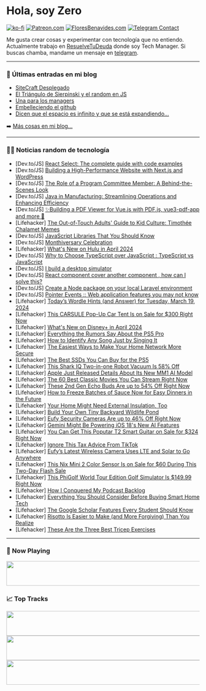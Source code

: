 # Hola, soy Zero

[![ko-fi](https://ko-fi.com/img/githubbutton_sm.svg)](https://ko-fi.com/J3J4N0LUK)
[![Patreon.com](https://img.shields.io/endpoint.svg?url=https%3A%2F%2Fshieldsio-patreon.vercel.app%2Fapi%3Fusername%3Dzerodragon%26type%3Dpatrons&style=for-the-badge)](https://patreon.com/zerodragon)
[![FloresBenavides.com](https://img.shields.io/website?down_message=oops&label=MiBlog&style=for-the-badge&up_message=online&url=https%3A%2F%2Ffloresbenavides.com)](https://floresbenavides.com)
[![Telegram Contact](https://img.shields.io/badge/escr%C3%ADbeme-ZeroDragon-%2326A5E4?style=for-the-badge&logo=telegram)](https://t.me/zerodragon)

Me gusta crear cosas y experimentar con tecnología que no entiendo.
Actualmente trabajo en [ResuelveTuDeuda](http://github.com/resuelve) donde soy Tech Manager.
Si buscas chamba, mandame un mensaje en [telegram](https://t.me/zerodragon).

---

### 📕 Últimas entradas en mi blog
<!-- BLOG-POST-LIST:START -->
- [SiteCraft Desplegado](https://floresbenavides.com/sitecraft-desplegado/)
- [El Triángulo de Sierpinski y el random en JS](https://floresbenavides.com/el-triangulo-de-sierpinski-y-el-random-en-js/)
- [Una para los managers](https://floresbenavides.com/una-para-los-managers/)
- [Embelleciendo el github](https://floresbenavides.com/embelleciendo-el-github/)
- [Dicen que el espacio es infinito y que se está expandiendo…](https://floresbenavides.com/dicen-que-el-espacio-es-infinito-y-que-se-esta-expandiendo/)
<!-- BLOG-POST-LIST:END -->

➡️ [Más cosas en mi blog...](https://floresbenavides.com)

---

### 👨‍💻 Noticias random de tecnología
<!-- TECH-POSTS:START -->
- [Dev.to/JS] [React Select: The complete guide with code examples](https://dev.to/alakkadshaw/react-select-the-complete-guide-with-code-examples-1d1h)
- [Dev.to/JS] [Building a High-Performance Website with Next.js and WordPress](https://dev.to/hakukonevelhot/building-a-high-performance-website-with-nextjs-and-wordpress-5pn)
- [Dev.to/JS] [The Role of a Program Committee Member: A Behind-the-Scenes Look](https://dev.to/jquinten/the-role-of-a-program-committee-member-a-behind-the-scenes-look-2kb9)
- [Dev.to/JS] [Java in Manufacturing: Streamlining Operations and Enhancing Efficiency](https://dev.to/vikrant_bhalodia/java-in-manufacturing-streamlining-operations-and-enhancing-efficiency-1p9i)
- [Dev.to/JS] [✨Building a PDF Viewer for Vue.js with PDF.js, vue3-pdf-app and more 🚀](https://dev.to/fangtanbamrung/building-a-pdf-viewer-for-vuejs-with-pdfjs-vue3-pdf-app-and-more-21ii)
- [Lifehacker] [The Out-of-Touch Adults&#39; Guide to Kid Culture: Timothée Chalamet Memes](https://lifehacker.com/entertainment/the-out-of-touch-adults-guide-to-kid-culture-timothee-chalamet-memes)
- [Dev.to/JS] [JavaScript Libraries That You Should Know](https://dev.to/brojenuel/javascript-libraries-that-you-should-know-4lol)
- [Dev.to/JS] [Monthiversary Celebration](https://dev.to/s_hadowheart/monthiversary-celebration-hli)
- [Lifehacker] [What&#39;s New on Hulu in April 2024](https://lifehacker.com/entertainment/whats-new-on-hulu-in-april-2024)
- [Dev.to/JS] [Why to Choose TypeScript over JavaScript : TypeScript vs JavaScript](https://dev.to/walliahmad/why-to-choose-typescript-over-javascript-typescript-vs-javascript-39bi)
- [Dev.to/JS] [I build a desktop simulator](https://dev.to/lier/i-build-a-desktop-simulator-4n89)
- [Dev.to/JS] [React component cover another component , how can I solve this?](https://dev.to/aaron1120_/react-component-cover-another-component-how-can-i-solve-this-co7)
- [Dev.to/JS] [Create a Node package on your local Laravel environment](https://dev.to/capsulescodes/create-a-node-package-on-your-local-laravel-environment-1i43)
- [Dev.to/JS] [Pointer Events :: Web application features you may not know](https://dev.to/thefranconiancoder/web-application-features-you-may-not-know-pointer-events-30o3)
- [Lifehacker] [Today’s Wordle Hints &lpar;and Answer&rpar; for Tuesday, March 19, 2024](https://lifehacker.com/entertainment/wordle-hint-answer-today)
- [Lifehacker] [This CARSULE Pop-Up Car Tent Is on Sale for $300 Right Now](https://lifehacker.com/carsule-popup-car-tent-sale)
- [Lifehacker] [What&#39;s New on Disney+ in April 2024](https://lifehacker.com/entertainment/whats-new-on-disney-in-april-2024)
- [Lifehacker] [Everything the Rumors Say About the PS5 Pro](https://lifehacker.com/tech/everything-we-know-about-the-ps5-pro-so-far)
- [Lifehacker] [How to Identify Any Song Just by Singing It](https://lifehacker.com/how-to-identify-any-song-just-by-singing-it-1849039953)
- [Lifehacker] [The Easiest Ways to Make Your Home Network More Secure](https://lifehacker.com/home/how-to-make-your-home-security-system-and-wireless-network-safe)
- [Lifehacker] [The Best SSDs You Can Buy for the PS5](https://lifehacker.com/tech/best-ssd-for-ps5)
- [Lifehacker] [This Shark IQ Two-in-one Robot Vacuum Is 58% Off](https://lifehacker.com/home/shark-iq-2-in-1-robot-vacuum-sale)
- [Lifehacker] [Apple Just Released Details About Its New MM1 AI Model](https://lifehacker.com/tech/apple-released-details-about-its-new-mm1-ai-model)
- [Lifehacker] [The 60 Best Classic Movies You Can Stream Right Now](https://lifehacker.com/best-classic-movies-on-streaming)
- [Lifehacker] [These 2nd Gen Echo Buds Are up to 54% Off Right Now](https://lifehacker.com/tech/2nd-gen-echo-buds-sale)
- [Lifehacker] [How to Freeze Batches of Sauce Now for Easy Dinners in the Future](https://lifehacker.com/food-drink/how-to-freeze-big-batches-of-sauce)
- [Lifehacker] [Your Home Might Need External Insulation, Too](https://lifehacker.com/home/external-insulation-pros-and-cons)
- [Lifehacker] [Build Your Own Tiny Backyard Wildlife Pond](https://lifehacker.com/home/how-to-build-a-tiny-backyard-wildlife-pond)
- [Lifehacker] [Eufy Security Cameras Are up to 46% Off Right Now](https://lifehacker.com/tech/eufy-security-cameras-up-to-46-off)
- [Lifehacker] [Gemini Might Be Powering iOS 18&#39;s New AI Features](https://lifehacker.com/tech/gemini-might-be-powering-ios-18-ai-features)
- [Lifehacker] [You Can Get This Poputar T2 Smart Guitar on Sale for $324 Right Now](https://lifehacker.com/entertainment/poputar-smart-guitar-sale)
- [Lifehacker] [Ignore This Tax Advice From TikTok](https://lifehacker.com/money/ignore-this-tax-advice-from-tiktok)
- [Lifehacker] [Eufy’s Latest Wireless Camera Uses LTE and Solar to Go Anywhere](https://lifehacker.com/tech/eufy-4g-lte-cam-s330-review)
- [Lifehacker] [This Nix Mini 2 Color Sensor Is on Sale for $60 During This Two-Day Flash Sale](https://lifehacker.com/nix-color-sensor-sale)
- [Lifehacker] [This PhiGolf World Tour Edition Golf Simulator Is $149.99 Right Now](https://lifehacker.com/phigolf-golf-simulator-sale)
- [Lifehacker] [How I Conquered My Podcast Backlog](https://lifehacker.com/tech/how-to-power-through-your-podcast-backlog)
- [Lifehacker] [Everything You Should Consider Before Buying Smart Home Tech](https://lifehacker.com/tech/everything-to-consider-before-buying-smart-home-tech)
- [Lifehacker] [The Google Scholar Features Every Student Should Know](https://lifehacker.com/tech/google-scholar-search-features-every-student-should-know)
- [Lifehacker] [Risotto Is Easier to Make &lpar;and More Forgiving&rpar; Than You Realize](https://lifehacker.com/food-drink/how-to-make-risotto-at-home)
- [Lifehacker] [These Are the Three Best Tricep Exercises](https://lifehacker.com/health/best-tricep-exercises)<!-- TECH-POSTS:END -->

---

### 🎵 Now Playing
<a href="https://spotify-now-playing-dun.vercel.app/now-playing?open"><img src="https://spotify-now-playing-dun.vercel.app/now-playing" width="540" height="64"></a>

### 📈 Top Tracks
<a href="https://spotify-now-playing-dun.vercel.app/top-tracks?i=1&open"><img src="https://spotify-now-playing-dun.vercel.app/top-tracks?i=1" width="540" height="64"></a>
<a href="https://spotify-now-playing-dun.vercel.app/top-tracks?i=2&open"><img src="https://spotify-now-playing-dun.vercel.app/top-tracks?i=2" width="540" height="64"></a>
<a href="https://spotify-now-playing-dun.vercel.app/top-tracks?i=3&open"><img src="https://spotify-now-playing-dun.vercel.app/top-tracks?i=3" width="540" height="64"></a>
